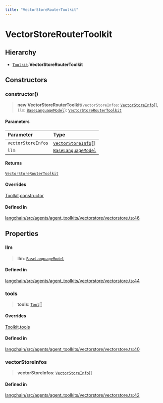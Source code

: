 ```yaml
---
title: "VectorStoreRouterToolkit"
---
```


# VectorStoreRouterToolkit

## Hierarchy

- [`Toolkit`](Toolkit.md).**VectorStoreRouterToolkit**

## Constructors

### constructor()

> **new VectorStoreRouterToolkit**(`vectorStoreInfos`: [`VectorStoreInfo`](../interfaces/VectorStoreInfo.md)[], `llm`: [`BaseLanguageModel`](../../base_language/classes/BaseLanguageModel.md)): [`VectorStoreRouterToolkit`](VectorStoreRouterToolkit.md)

#### Parameters

| Parameter          | Type                                                                    |
| :----------------- | :---------------------------------------------------------------------- |
| `vectorStoreInfos` | [`VectorStoreInfo`](../interfaces/VectorStoreInfo.md)[]                 |
| `llm`              | [`BaseLanguageModel`](../../base_language/classes/BaseLanguageModel.md) |

#### Returns

[`VectorStoreRouterToolkit`](VectorStoreRouterToolkit.md)

#### Overrides

[Toolkit](Toolkit.md).[constructor](Toolkit.md#constructor)

#### Defined in

[langchain/src/agents/agent_toolkits/vectorstore/vectorstore.ts:46](https://github.com/hwchase17/langchainjs/blob/ddf2996/langchain/src/agents/agent_toolkits/vectorstore/vectorstore.ts#L46)

## Properties

### llm

> **llm**: [`BaseLanguageModel`](../../base_language/classes/BaseLanguageModel.md)

#### Defined in

[langchain/src/agents/agent_toolkits/vectorstore/vectorstore.ts:44](https://github.com/hwchase17/langchainjs/blob/ddf2996/langchain/src/agents/agent_toolkits/vectorstore/vectorstore.ts#L44)

### tools

> **tools**: [`Tool`](../../tools/classes/Tool.md)[]

#### Overrides

[Toolkit](Toolkit.md).[tools](Toolkit.md#tools)

#### Defined in

[langchain/src/agents/agent_toolkits/vectorstore/vectorstore.ts:40](https://github.com/hwchase17/langchainjs/blob/ddf2996/langchain/src/agents/agent_toolkits/vectorstore/vectorstore.ts#L40)

### vectorStoreInfos

> **vectorStoreInfos**: [`VectorStoreInfo`](../interfaces/VectorStoreInfo.md)[]

#### Defined in

[langchain/src/agents/agent_toolkits/vectorstore/vectorstore.ts:42](https://github.com/hwchase17/langchainjs/blob/ddf2996/langchain/src/agents/agent_toolkits/vectorstore/vectorstore.ts#L42)
